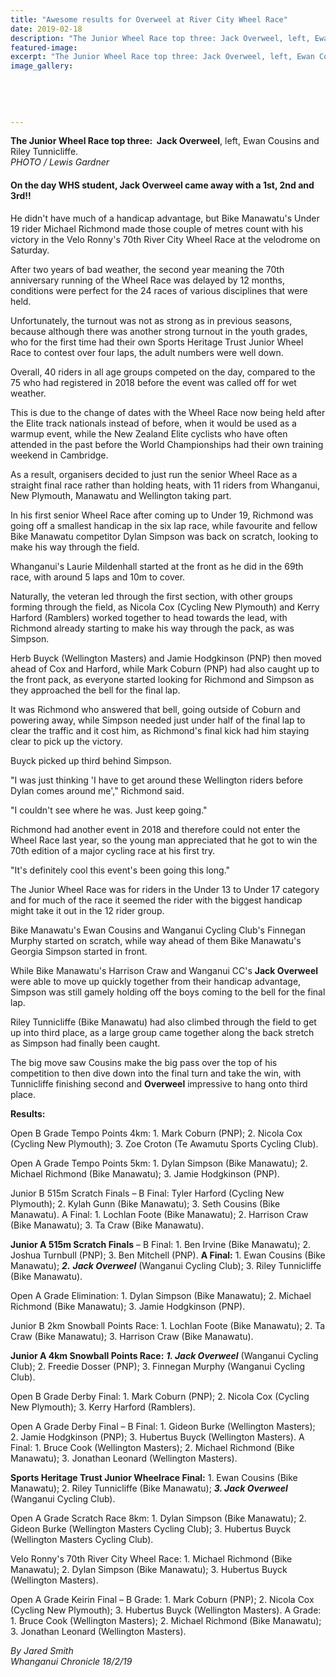 ```yaml
---
title: "Awesome results for Overweel at River City Wheel Race"
date: 2019-02-18
description: "The Junior Wheel Race top three: Jack Overweel, left, Ewan Cousins and Riley Tunnicliffe..."
featured-image: 
excerpt: "The Junior Wheel Race top three: Jack Overweel, left, Ewan Cousins and Riley Tunnicliffe."
image_gallery:
	
	
	
	
	
---
```


<p class="element element-paragraph"><span><strong>The Junior Wheel Race top three:&nbsp; Jack Overweel</strong>, left, Ewan Cousins and Riley Tunnicliffe.&nbsp;<br /><em>PHOTO / Lewis Gardner</em> </span></p>
<h4 class="element element-paragraph"><span>On the day WHS student, Jack Overweel came away with a 1st, 2nd and 3rd!!</span></h4>
<p class="element element-paragraph">He didn't have much of a handicap advantage, but Bike Manawatu's Under 19 rider Michael Richmond made those couple of metres count with his victory in the Velo Ronny's 70th River City Wheel Race at the velodrome on Saturday.</p>
<p class="element element-paragraph">After two years of bad weather, the second year meaning the 70th anniversary running of the Wheel Race was delayed by 12 months, conditions were perfect for the 24 races of various disciplines that were held.</p>
<p class="element element-paragraph">Unfortunately, the turnout was not as strong as in previous seasons, because although there was another strong turnout in the youth grades, who for the first time had their own Sports Heritage Trust Junior Wheel Race to contest over four laps, the adult numbers were well down.</p>
<p class="element element-paragraph">Overall, 40 riders in all age groups competed on the day, compared to the 75 who had registered in 2018 before the event was called off for wet weather.</p>
<p class="element element-paragraph">This is due to the change of dates with the Wheel Race now being held after the Elite track nationals instead of before, when it would be used as a warmup event, while the New Zealand Elite cyclists who have often attended in the past before the World Championships had their own training weekend in Cambridge.</p>
<p class="element element-paragraph">As a result, organisers decided to just run the senior Wheel Race as a straight final race rather than holding heats, with 11 riders from Whanganui, New Plymouth, Manawatu and Wellington taking part.</p>
<p class="element element-paragraph">In his first senior Wheel Race after coming up to Under 19, Richmond was going off a smallest handicap in the six lap race, while favourite and fellow Bike Manawatu competitor Dylan Simpson was back on scratch, looking to make his way through the field.</p>
<p class="element element-paragraph">Whanganui's Laurie Mildenhall started at the front as he did in the 69th race, with around 5 laps and 10m to cover.</p>
<p class="element element-paragraph">Naturally, the veteran led through the first section, with other groups forming through the field, as Nicola Cox (Cycling New Plymouth) and Kerry Harford (Ramblers) worked together to head towards the lead, with Richmond already starting to make his way through the pack, as was Simpson.</p>
<p class="element element-paragraph">Herb Buyck (Wellington Masters) and Jamie Hodgkinson (PNP) then moved ahead of Cox and Harford, while Mark Coburn (PNP) had also caught up to the front pack, as everyone started looking for Richmond and Simpson as they approached the bell for the final lap.</p>
<p class="element element-paragraph">It was Richmond who answered that bell, going outside of Coburn and powering away, while Simpson needed just under half of the final lap to clear the traffic and it cost him, as Richmond's final kick had him staying clear to pick up the victory.</p>
<p class="element element-paragraph">Buyck picked up third behind Simpson.</p>
<p class="element element-paragraph">"I was just thinking 'I have to get around these Wellington riders before Dylan comes around me'," Richmond said.</p>
<p class="element element-paragraph">"I couldn't see where he was. Just keep going."</p>
<p class="element element-paragraph">Richmond had another event in 2018 and therefore could not enter the Wheel Race last year, so the young man appreciated that he got to win the 70th edition of a major cycling race at his first try.</p>
<p class="element element-paragraph">"It's definitely cool this event's been going this long."</p>
<p class="element element-paragraph">The Junior Wheel Race was for riders in the Under 13 to Under 17 category and for much of the race it seemed the rider with the biggest handicap might take it out in the 12 rider group.</p>
<p class="element element-paragraph">Bike Manawatu's Ewan Cousins and Wanganui Cycling Club's Finnegan Murphy started on scratch, while way ahead of them Bike Manawatu's Georgia Simpson started in front.</p>
<p class="element element-paragraph">While Bike Manawatu's Harrison Craw and Wanganui CC's <strong>Jack Overweel</strong> were able to move up quickly together from their handicap advantage, Simpson was still gamely holding off the boys coming to the bell for the final lap.</p>
<p class="element element-paragraph">Riley Tunnicliffe (Bike Manawatu) had also climbed through the field to get up into third place, as a large group came together along the back stretch as Simpson had finally been caught.</p>
<p class="element element-paragraph">The big move saw Cousins make the big pass over the top of his competition to then dive down into the final turn and take the win, with Tunnicliffe finishing second and <strong>Overweel</strong> impressive to hang onto third place.</p>
<p class="element element-paragraph"><strong>Results:</strong></p>
<p class="element element-paragraph">Open B Grade Tempo Points 4km: 1. Mark Coburn (PNP); 2. Nicola Cox (Cycling New Plymouth); 3. Zoe Croton (Te Awamutu Sports Cycling Club).</p>
<p class="element element-paragraph">Open A Grade Tempo Points 5km: 1. Dylan Simpson (Bike Manawatu); 2. Michael Richmond (Bike Manawatu); 3. Jamie Hodgkinson (PNP).</p>
<p class="element element-paragraph">Junior B 515m Scratch Finals &ndash; B Final: Tyler Harford (Cycling New Plymouth); 2. Kylah Gunn (Bike Manawatu); 3. Seth Cousins (Bike Manawatu). A Final: 1. Lochlan Foote (Bike Manawatu); 2. Harrison Craw (Bike Manawatu); 3. Ta Craw (Bike Manawatu).</p>
<p class="element element-paragraph"><strong>Junior A 515m Scratch Finals</strong> &ndash; B Final: 1. Ben Irvine (Bike Manawatu); 2. Joshua Turnbull (PNP); 3. Ben Mitchell (PNP). <strong>A Final:</strong> 1. Ewan Cousins (Bike Manawatu); <em><strong>2.</strong></em> <em><strong>Jack Overweel</strong></em> (Wanganui Cycling Club); 3. Riley Tunnicliffe (Bike Manawatu).</p>
<p class="element element-paragraph">Open A Grade Elimination: 1. Dylan Simpson (Bike Manawatu); 2. Michael Richmond (Bike Manawatu); 3. Jamie Hodgkinson (PNP).</p>
<p class="element element-paragraph">Junior B 2km Snowball Points Race: 1. Lochlan Foote (Bike Manawatu); 2. Ta Craw (Bike Manawatu); 3. Harrison Craw (Bike Manawatu).</p>
<p class="element element-paragraph"><strong>Junior A 4km Snowball Points Race:</strong><em> <strong>1. Jack Overweel</strong> </em>(Wanganui Cycling Club); 2. Freedie Dosser (PNP); 3. Finnegan Murphy (Wanganui Cycling Club).</p>
<p class="element element-paragraph">Open B Grade Derby Final: 1. Mark Coburn (PNP); 2. Nicola Cox (Cycling New Plymouth); 3. Kerry Harford (Ramblers).</p>
<p class="element element-paragraph">Open A Grade Derby Final &ndash; B Final: 1. Gideon Burke (Wellington Masters); 2. Jamie Hodgkinson (PNP); 3. Hubertus Buyck (Wellington Masters). A Final: 1. Bruce Cook (Wellington Masters); 2. Michael Richmond (Bike Manawatu); 3. Jonathan Leonard (Wellington Masters).</p>
<p class="element element-paragraph"><strong>Sports Heritage Trust Junior Wheelrace Final:</strong> 1. Ewan Cousins (Bike Manawatu); 2. Riley Tunnicliffe (Bike Manawatu);<em> <strong>3. Jack Overweel</strong> </em>(Wanganui Cycling Club).</p>
<p class="element element-paragraph">Open A Grade Scratch Race 8km: 1. Dylan Simpson (Bike Manawatu); 2. Gideon Burke (Wellington Masters Cycling Club); 3. Hubertus Buyck (Wellington Masters Cycling Club).</p>
<p class="element element-paragraph">Velo Ronny's 70th River City Wheel Race: 1. Michael Richmond (Bike Manawatu); 2. Dylan Simpson (Bike Manawatu); 3. Hubertus Buyck (Wellington Masters).</p>
<p class="element element-paragraph">Open A Grade Keirin Final &ndash; B Grade: 1. Mark Coburn (PNP); 2. Nicola Cox (Cycling New Plymouth); 3. Hubertus Buyck (Wellington Masters). A Grade: 1. Bruce Cook (Wellington Masters); 2. Michael Richmond (Bike Manawatu); 3. Jonathan Leonard (Wellington Masters).</p>
<p class="element element-paragraph"><em>By Jared Smith</em><br /><em>Whanganui Chronicle 18/2/19</em></p>

